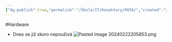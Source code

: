 ```yaml
---
{"dg-publish":true,"permalink":"/Škola/IT/Konektory/PATA/","created":"2024-02-05T19:32:20.414+01:00","updated":"2024-03-13T18:15:20.733+01:00"}
---
```


#Hardware 
- Dnes se již skoro nepoužívá
![Pasted image 20240222205853.png](/img/user/Images/Pasted%20image%2020240222205853.png)
